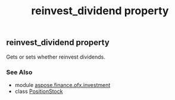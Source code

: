 ﻿---
title: reinvest_dividend property
second_title: Aspose.Finance for Python via .NET API References
description: 
type: docs
weight: 40
url: /python-net/aspose.finance.ofx.investment/positionstock/reinvest_dividend/
is_root: false
---

## reinvest_dividend property


Gets or sets whether reinvest dividends.

### See Also
* module [aspose.finance.ofx.investment](../../)
* class [PositionStock](/finance/python-net/aspose.finance.ofx.investment/positionstock)
